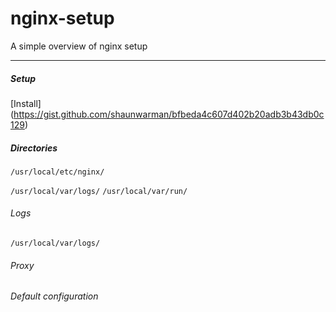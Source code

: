 # nginx-setup
A simple overview of nginx setup

------------

##### Setup
[Install] (https://gist.github.com/shaunwarman/bfbeda4c607d402b20adb3b43db0c129)

##### Directories
`/usr/local/etc/nginx/`

`/usr/local/var/logs/`
`/usr/local/var/run/`
###### Logs
`/usr/local/var/logs/`

###### Proxy
###### Default configuration
